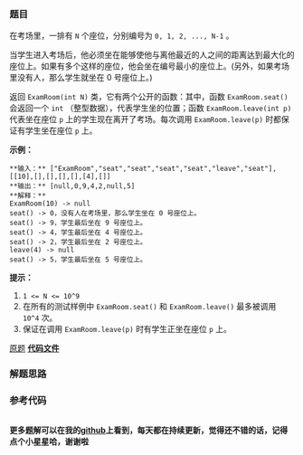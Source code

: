 ### 题目
在考场里，一排有 `N` 个座位，分别编号为 `0, 1, 2, ..., N-1` 。

当学生进入考场后，他必须坐在能够使他与离他最近的人之间的距离达到最大化的座位上。如果有多个这样的座位，他会坐在编号最小的座位上。(另外，如果考场里没有人，那么学生就坐在
0 号座位上。)

返回 `ExamRoom(int N)` 类，它有两个公开的函数：其中，函数 `ExamRoom.seat()` 会返回一个 `int`
（整型数据），代表学生坐的位置；函数 `ExamRoom.leave(int p)` 代表坐在座位 `p` 上的学生现在离开了考场。每次调用
`ExamRoom.leave(p)` 时都保证有学生坐在座位 `p` 上。



**示例：**

    
    
    **输入：** ["ExamRoom","seat","seat","seat","seat","leave","seat"], [[10],[],[],[],[],[4],[]]
    **输出：** [null,0,9,4,2,null,5]
    **解释：**
    ExamRoom(10) -> null
    seat() -> 0，没有人在考场里，那么学生坐在 0 号座位上。
    seat() -> 9，学生最后坐在 9 号座位上。
    seat() -> 4，学生最后坐在 4 号座位上。
    seat() -> 2，学生最后坐在 2 号座位上。
    leave(4) -> null
    seat() -> 5，学生最后坐在 5 号座位上。
    



**提示：**

  1. `1 <= N <= 10^9`
  2. 在所有的测试样例中 `ExamRoom.seat()` 和 `ExamRoom.leave()` 最多被调用 `10^4` 次。
  3. 保证在调用 `ExamRoom.leave(p)` 时有学生正坐在座位 `p` 上。

[原题](https://leetcode-cn.com/problems/exam-room/)    **[代码文件]()**


### 解题思路




### 参考代码

```go


```




**更多题解可以在我的[github](https://github.com/LZH139/leetcode_Go)上看到，每天都在持续更新，觉得还不错的话，记得点个小星星哈，谢谢啦**
